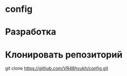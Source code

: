 # config

# Разработка
# Клонировать репозиторий
   git clone https://github.com/VR48hyukh/config.git
